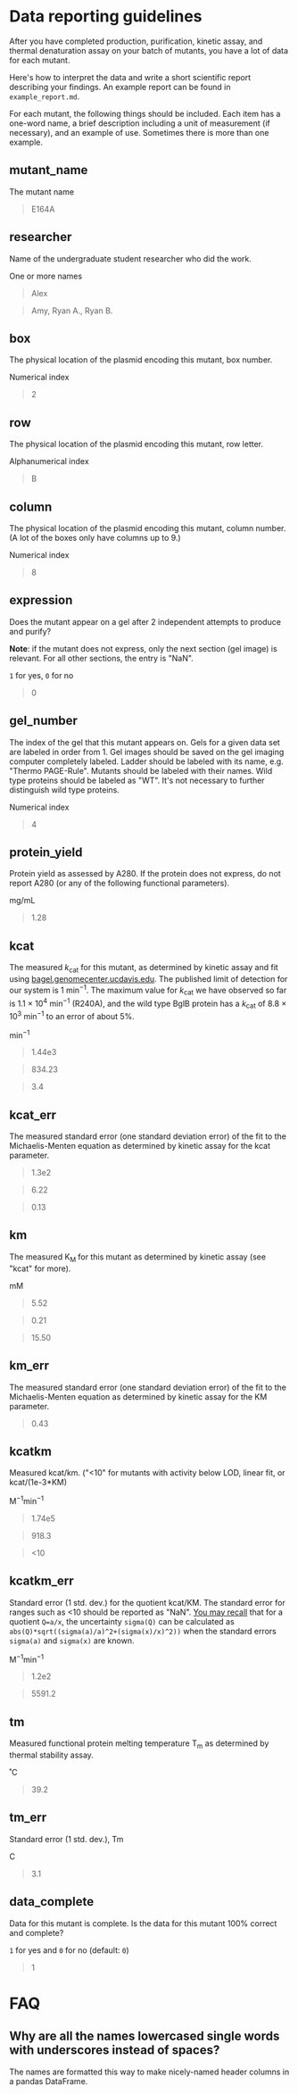# Data reporting guidelines

After you have completed production, purification, kinetic assay, and thermal denaturation assay on your batch of mutants, you have a lot of data for each mutant.

Here's how to interpret the data and write a short scientific report describing your findings. An example report can be found in `example_report.md`.  

For each mutant, the following things should be included. Each item has a one-word name, a brief description including a unit of measurement (if necessary), and an example of use. Sometimes there is more than one example.  

## mutant_name

The mutant name

> E164A

## researcher

Name of the undergraduate student researcher who did the work.

One or more names

> Alex

> Amy, Ryan A., Ryan B.

## box

The physical location of the plasmid encoding this mutant, box number.

Numerical index

> 2

## row

The physical location of the plasmid encoding this mutant, row letter.

Alphanumerical index

> B

## column

The physical location of the plasmid encoding this mutant, column number. (A lot of the boxes only have columns up to 9.)

Numerical index

> 8

## expression

Does the mutant appear on a gel after 2 independent attempts to produce and purify?

**Note**: if the mutant does not express, only the next section (gel image) is relevant. For all other sections, the entry is "NaN".

`1` for yes, `0` for no

> 0

## gel_number

The index of the gel that this mutant appears on. Gels for a given data set are labeled in order from 1. Gel images should be saved on the gel imaging computer completely labeled. Ladder should be labeled with its name, e.g. "Thermo PAGE-Rule". Mutants should be labeled with their names. Wild type proteins should be labeled as "WT". It's not necessary to further distinguish wild type proteins.

Numerical index

> 4

## protein_yield

Protein yield as assessed by A280. If the protein does not express, do not report A280 (or any of the following functional parameters).

mg/mL

> 1.28

## kcat

The measured <em>k</em><sub>cat</sub> for this mutant, as determined by kinetic assay and fit using <a href="bagel.genomecenter.ucdavis.edu">bagel.genomecenter.ucdavis.edu</a>. The published limit of detection for our system is 1 min<sup>&minus;1</sup>. The maximum value for  <em>k</em><sub>cat</sub> we have observed so far is 1.1 &times; 10<sup>4</sup> min<sup>&minus;1</sup> (R240A), and the wild type BglB protein has a <em>k</em><sub>cat</sub> of 8.8 &times; 10<sup>3</sup> min<sup>&minus;1</sup> to an error of about 5%.

min<sup>&minus;1</sup>

> 1.44e3

> 834.23

> 3.4

## kcat_err

The measured standard error (one standard deviation error) of the fit to the Michaelis-Menten equation as determined by kinetic assay for the kcat parameter.

> 1.3e2

> 6.22

> 0.13

## km

The measured K<sub>M</sub> for this mutant as determined by kinetic assay (see "kcat" for more).

mM

> 5.52

> 0.21

> 15.50

## km_err

The measured standard error (one standard deviation error) of the fit to the Michaelis-Menten equation as determined by kinetic assay for the KM parameter.

> 0.43

## kcatkm

Measured kcat/km. ("<10" for mutants with activity below LOD, linear fit, or kcat/(1e-3*KM)

M<sup>&minus;1</sup>min<sup>&minus;1</sup>

> 1.74e5

> 918.3

> <10  

## kcatkm_err

Standard error (1 std. dev.) for the quotient kcat/KM. The standard error for ranges such as <10 should be reported as "NaN". [You may recall](http://www.fas.harvard.edu/~scphys/nsta/error_propagation.pdf) that for a quotient `Q=a/x`, the uncertainty `sigma(Q)` can be calculated as `abs(Q)*sqrt((sigma(a)/a)^2+(sigma(x)/x)^2))` when the standard errors `sigma(a)` and `sigma(x)` are known.

M<sup>&minus;1</sup>min<sup>&minus;1</sup>

> 1.2e2

> 5591.2

## tm

Measured functional protein melting temperature T<sub>m</sub> as determined by thermal stability assay.

˚C

> 39.2

## tm_err

Standard error (1 std. dev.), Tm

C

> 3.1

## data_complete

Data for this mutant is complete. Is the data for this mutant 100% correct and complete?

`1` for yes and `0` for no (default: `0`)

> 1

# FAQ

## Why are all the names lowercased single words with underscores instead of spaces?

The names are formatted this way to make nicely-named header columns in a pandas DataFrame.
